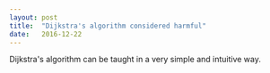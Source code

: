 ```yaml
---
layout: post
title:  "Dijkstra's algorithm considered harmful"
date:   2016-12-22
---
```


Dijkstra's algorithm can be taught in a very simple and intuitive way.
